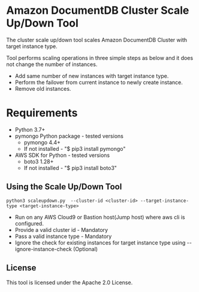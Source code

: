 # Amazon DocumentDB Cluster Scale Up/Down Tool

The cluster scale up/down tool scales Amazon DocumentDB Cluster with target instance type. 

Tool performs scaling operations in three simple steps as below and it does not change the number of instances.
 - Add same number of new instances with target instance type.
 - Perform the failover from current instance to newly create instance.
 - Remove old instances.

# Requirements
 - Python 3.7+
 - pymongo Python package - tested versions
   - pymongo 4.4+
   - If not installed - "$ pip3 install pymongo"
 - AWS SDK for Python - tested versions 
   - boto3 1.28+
   - If not installed - "$ pip3 install boto3"


## Using the Scale Up/Down Tool
`python3 scaleupdown.py  --cluster-id <cluster-id> --target-instance-type <target-instance-type>  `
- Run on any AWS Cloud9 or Bastion host(Jump host) where aws cli is configured.
- Provide a valid cluster id - Mandatory
- Pass a valid instance type - Mandatory
- Ignore the check for existing instances for target instance type using --ignore-instance-check (Optional)

## License
This tool is licensed under the Apache 2.0 License. 
